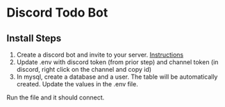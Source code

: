 # Discord Todo Bot

## Install Steps

1. Create a discord bot and invite to your server. [Instructions](https://discordpy.readthedocs.io/en/stable/discord.html)
1. Update .env with discord token (from prior step) and channel token (in discord, right click on the channel and copy id)
1. In mysql, create a database and a user.  The table will be automatically created.  Update the values in the .env file.

Run the file and it should connect.

